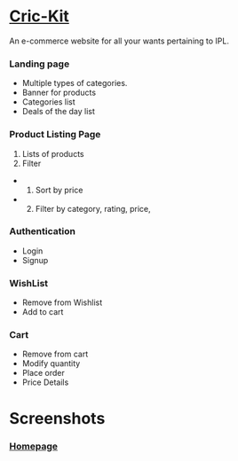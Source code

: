 # [Cric-Kit](https://cric-kit.netlify.app)
An e-commerce website for all your wants pertaining to IPL.

### Landing page 
- Multiple types of categories.
- Banner for products
- Categories list
- Deals of the day list


### Product Listing Page
1. Lists of products
2. Filter
* 1. Sort by price
* 2. Filter by category, rating, price, 


### Authentication
- Login
- Signup

### WishList
- Remove from Wishlist
- Add to cart


### Cart
- Remove from cart
- Modify quantity
- Place order
- Price Details


# Screenshots
### [Homepage](https://cric-kit.netlify.app)
